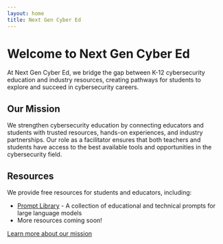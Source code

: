 ```yaml
---
layout: home
title: Next Gen Cyber Ed
---
```


# Welcome to Next Gen Cyber Ed

At Next Gen Cyber Ed, we bridge the gap between K-12 cybersecurity education and industry resources, creating pathways for students to explore and succeed in cybersecurity careers.

## Our Mission

We strengthen cybersecurity education by connecting educators and students with trusted resources, hands-on experiences, and industry partnerships. Our role as a facilitator ensures that both teachers and students have access to the best available tools and opportunities in the cybersecurity field.

## Resources

We provide free resources for students and educators, including:

- [Prompt Library](/resources/prompt-library/) - A collection of educational and technical prompts for large language models
- More resources coming soon!

[Learn more about our mission](/mission/)
